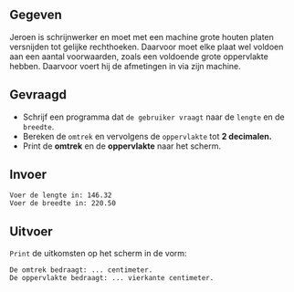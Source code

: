 ## Gegeven

Jeroen is schrijnwerker en moet met een machine grote houten platen versnijden tot gelijke rechthoeken. 
Daarvoor moet elke plaat wel voldoen aan een aantal voorwaarden, zoals een voldoende grote oppervlakte hebben.
Daarvoor voert hij de afmetingen in via zijn machine. 

## Gevraagd

* Schrijf een programma dat `de gebruiker vraagt` naar de `lengte` en de `breedte`. 
* Bereken de `omtrek` en vervolgens de `oppervlakte` tot **2 decimalen.**
* Print de **omtrek** en de **oppervlakte** naar het scherm. 

## Invoer
```
Voer de lengte in: 146.32
Voer de breedte in: 220.50
```

## Uitvoer
`Print` de uitkomsten op het scherm in de vorm: 
```
De omtrek bedraagt: ... centimeter.
De oppervlakte bedraagt: ... vierkante centimeter.
```
